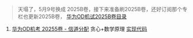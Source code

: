 > 天塌了，5月9号换成 2025B卷，接下来准备刷2025B卷，还好订阅那个专栏也更新2025B卷， [华为OD机试2025B卷目录](https://blog.csdn.net/qq_45776114/article/details/145076776)
1. [华为OD机考 20255卷 - 信道分配](https://blog.csdn.net/qq_45776114/article/details/148036987)  贪心+数学原理 [实现代码](https://blog.csdn.net/qq_45776114/article/details/148036987)
